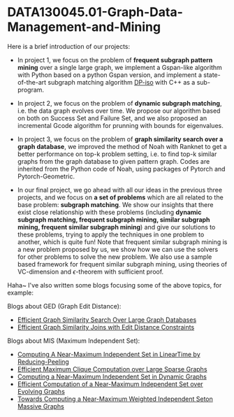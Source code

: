 # DATA130045.01-Graph-Data-Management-and-Mining

Here is a brief introduction of our projects:

* In project 1, we focus on the problem of **frequent subgraph pattern mining** over a single large graph, we implement a Gspan-like algorithm with Python based on a python Gspan version, and implement a state-of-the-art subgraph matching algorithm [DP-iso](https://github.com/TrueNobility303/DP-iso) with C++ as a sub-program.

* In project 2, we focus on the problem of **dynamic subgraph matching**, i.e. the data graph evolves over time. We propose our algorithm based on both on Success Set and Failure Set, and we also proposed an incremental Gcode algorithm for prunning with bounds for eigenvalues. 

* In project 3, we focus on the problem of **graph similarity search over a graph database**, we improved the method of Noah with Ranknet to get a better performance on top-k problem setting, i.e. to find top-k similar graphs from the graph database  to given pattern graph. Codes are inherited from the Python code of Noah, using packages of Pytorch and Pytorch-Geometric.

* In our final project, we go ahead with all our ideas in the previous three projects, and we focus on **a set of problems** which are all related to the base problem: **subgraph matching**. We show our insights that there exist close relationship with these problems (including **dynamic subgraph matching, frequent subgraph mining, similar subgraph mining, frequent similar subgraph mining**) and give our solutions to these problems, trying to apply the techniques in one problem to another, which is quite fun! Note that frequent similar subgraph mining is a new problem proposed by us, we show how we can use the solvers for other problems to solve the new problem. We also use a sample based framework for  frequent similar subgraph mining, using theories of VC-dimension and $\epsilon$-theorem with sufficient proof. 


Haha~ I've also written some blogs focusing some of the above topics, for example:

Blogs about GED (Graph Edit Distance):
  * [Efficient Graph Similarity Search Over Large Graph Databases](https://truenobility303.github.io/HybridGED/)
  * [Efficient Graph Similarity Joins with Edit Distance Constraints](https://truenobility303.github.io/GSimJoin/)
  
Blogs about MIS (Maximum Independent Set):
  * [Computing A Near-Maximum Independent Set in LinearTime by Reducing-Peeling](https://truenobility303.github.io/Reducing-Peeling/)
  * [Efficient Maximum Clique Computation over Large Sparse Graphs](https://truenobility303.github.io/MCCtoKCF/)
  * [Computing a Near-Maximum Independent Set in Dynamic Graphs](https://truenobility303.github.io/DGMIS/)
  * [Efficient Computation of a Near-Maximum Independent Set over Evolving Graphs](https://truenobility303.github.io/Dynamic-MIS/)
  * [Towards Computing a Near-Maximum Weighted Independent Seton Massive Graphs](https://truenobility303.github.io/NearMWIS/)
